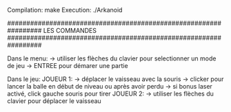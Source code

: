 Compilation:
	make
Execution:
	./Arkanoid


#################################################################
	LES COMMANDES
#################################################################

Dans le menu:
	-> utiliser les flèches du clavier pour selectionner un mode de jeu
	-> ENTREE pour démarer une partie

Dans le jeu:
	JOUEUR 1:
	-> déplacer le vaisseau avec la souris
	-> clicker pour lancer la balle en début de niveau ou après avoir perdu
	-> si bonus laser activé, click gauche souris pour tirer
	JOUEUR 2:
	-> utiliser les flèches du clavier pour déplacer le vaisseau
	
